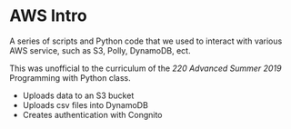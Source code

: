 # AWS Intro

A series of scripts and Python code that we used to interact with various AWS service, such as S3, Polly, DynamoDB, ect.

This was unofficial to the curriculum of the _220 Advanced Summer 2019_ Programming with Python class.

* Uploads data to an S3 bucket
* Uploads csv files into DynamoDB
* Creates authentication with Congnito
